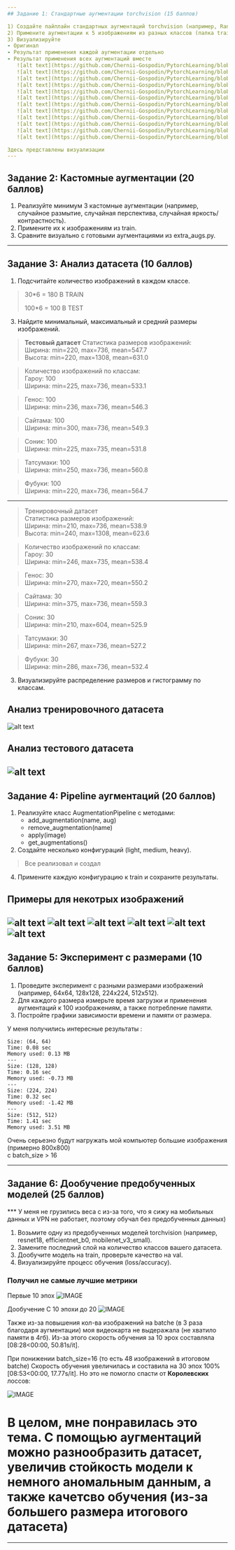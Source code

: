 ```yaml
---
## Задание 1: Стандартные аугментации torchvision (15 баллов)

1) Создайте пайплайн стандартных аугментаций torchvision (например, RandomHorizontalFlip, RandomCrop, ColorJitter, RandomRotation, RandomGrayscale).
2) Примените аугментации к 5 изображениям из разных классов (папка train).
3) Визуализируйте 
- Оригинал
- Результат применения каждой аугментации отдельно
- Результат применения всех аугментаций вместе
   ![alt text](https://github.com/Chernii-Gospodin/PytorchLearning/blob/main/Homework%205/plots/Fubuki_all.png)
   ![alt text](https://github.com/Chernii-Gospodin/PytorchLearning/blob/main/Homework%205/plots/Fubuki_each.png)
   ![alt text](https://github.com/Chernii-Gospodin/PytorchLearning/blob/main/Homework%205/plots/Garo_all.png)
   ![alt text](https://github.com/Chernii-Gospodin/PytorchLearning/blob/main/Homework%205/plots/Garo_each.png)
   ![alt text](https://github.com/Chernii-Gospodin/PytorchLearning/blob/main/Homework%205/plots/Sonik_all.png)
   ![alt text](https://github.com/Chernii-Gospodin/PytorchLearning/blob/main/Homework%205/plots/Sonik_each.png)
   ![alt text](https://github.com/Chernii-Gospodin/PytorchLearning/blob/main/Homework%205/plots/Genos_all.png)
   ![alt text](https://github.com/Chernii-Gospodin/PytorchLearning/blob/main/Homework%205/plots/Genos_each.png)
   ![alt text](https://github.com/Chernii-Gospodin/PytorchLearning/blob/main/Homework%205/plots/Saitama_all.png)
   ![alt text](https://github.com/Chernii-Gospodin/PytorchLearning/blob/main/Homework%205/plots/Saitama_each.png)
   ![alt text](https://github.com/Chernii-Gospodin/PytorchLearning/blob/main/Homework%205/plots/Tatsumaki_all.png)
   ![alt text](https://github.com/Chernii-Gospodin/PytorchLearning/blob/main/Homework%205/plots/Tatsumaki_each.png)

Здесь представлены визуализации
---
```


## Задание 2: Кастомные аугментации (20 баллов)

1. Реализуйте минимум 3 кастомные аугментации (например, случайное размытие, случайная перспектива, случайная яркость/контрастность).
2. Примените их к изображениям из train.
3. Сравните визуально с готовыми аугментациями из extra_augs.py.

---

## Задание 3: Анализ датасета (10 баллов)

1. Подсчитайте количество изображений в каждом классе.
> 30*6 = 180 В TRAIN
>
> 100*6 = 100 В TEST

3. Найдите минимальный, максимальный и средний размеры изображений.
>
>**Тестовый датасет**
>Статистика размеров изображений:\
>Ширина: min=220, max=736, mean=547.7\
>Высота: min=220, max=1308, mean=631.0

>Количество изображений по классам:\
>Гароу: 100\
>Ширина: min=225, max=736, mean=533.1

>Генос: 100\
>Ширина: min=236, max=736, mean=546.3

>Сайтама: 100\
>Ширина: min=300, max=736, mean=549.3

>Соник: 100\
>Ширина: min=225, max=735, mean=531.8

>Татсумаки: 100\
>Ширина: min=250, max=736, mean=560.8

>Фубуки: 100\
>Ширина: min=220, max=736, mean=564.7
______________________________________
>
>Тренировочный датасет\
>Статистика размеров изображений:\
>Ширина: min=210, max=736, mean=538.9\
>Высота: min=240, max=1308, mean=623.6

>Количество изображений по классам:\
>Гароу: 30\
>Ширина: min=246, max=735, mean=538.4

>Генос: 30\
>Ширина: min=270, max=720, mean=550.2

>Сайтама: 30\
>Ширина: min=375, max=736, mean=559.3

>Соник: 30\
>Ширина: min=210, max=604, mean=525.9

>Татсумаки: 30\
>Ширина: min=267, max=736, mean=527.2

>Фубуки: 30\
>Ширина: min=286, max=736, mean=532.4

3. Визуализируйте распределение размеров и гистограмму по классам.

## Анализ тренировочного датасета

![alt text](https://github.com/Chernii-Gospodin/PytorchLearning/blob/main/Homework%205/plots/train_analisyz.png)

## Анализ тестового датасета

![alt text](https://github.com/Chernii-Gospodin/PytorchLearning/blob/main/Homework%205/plots/test_analisyz.png)
---

## Задание 4: Pipeline аугментаций (20 баллов)

1. Реализуйте класс AugmentationPipeline с методами:
   - add_augmentation(name, aug)
   - remove_augmentation(name)
   - apply(image)
   - get_augmentations()
2. Создайте несколько конфигураций (light, medium, heavy).
 > Все реализовал и создал
> 
4. Примените каждую конфигурацию к train и сохраните результаты.

## Примеры для некотрых изображений

![alt text](https://github.com/Chernii-Gospodin/PytorchLearning/blob/main/Homework%205/plots/Sonik_light1.png)
![alt text](https://github.com/Chernii-Gospodin/PytorchLearning/blob/main/Homework%205/plots/Sonik_light2.png)
![alt text](https://github.com/Chernii-Gospodin/PytorchLearning/blob/main/Homework%205/plots/Sonik_medium1.png)
![alt text](https://github.com/Chernii-Gospodin/PytorchLearning/blob/main/Homework%205/plots/Sonik_medium2.png)
![alt text](https://github.com/Chernii-Gospodin/PytorchLearning/blob/main/Homework%205/plots/Sonik_heavy2.png)
![alt text](https://github.com/Chernii-Gospodin/PytorchLearning/blob/main/Homework%205/plots/Saitama_heavy.png)
---

## Задание 5: Эксперимент с размерами (10 баллов)

1. Проведите эксперимент с разными размерами изображений (например, 64x64, 128x128, 224x224, 512x512).
2. Для каждого размера измерьте время загрузки и применения аугментаций к 100 изображениям, а также потребление памяти.
3. Постройте графики зависимости времени и памяти от размера.

У меня получились интересные результаты :
```
Size: (64, 64)
Time: 0.08 sec
Memory used: 0.13 MB
---
Size: (128, 128)
Time: 0.16 sec
Memory used: -0.73 MB
---
Size: (224, 224)
Time: 0.32 sec
Memory used: -1.42 MB
---
Size: (512, 512)
Time: 1.41 sec
Memory used: 3.51 MB
```
Очень серьезно будут нагружать мой компьютер большие изображения (примерно 800x800)  
с batch_size > 16

---

## Задание 6: Дообучение предобученных моделей (25 баллов)
*** У меня не грузились веса с из-за того, что я сижу на мобильных данных и VPN не работает, поэтому  обучал без предобученных данных)
1. Возьмите одну из предобученных  моделей torchvision (например, resnet18, efficientnet_b0, mobilenet_v3_small).
2. Замените последний слой на количество классов вашего датасета.
3. Дообучите модель на train, проверьте качество на val.
4. Визуализируйте процесс обучения (loss/accuracy).

### Получил не самые лучшие метрики

Первые 10 эпох
![IMAGE](https://github.com/Chernii-Gospodin/PytorchLearning/blob/main/Homework%205/plots/metrics_10_epoches.png)

Дообучение С 10 эпохи до 20 
![IMAGE](https://github.com/Chernii-Gospodin/PytorchLearning/blob/main/Homework%205/plots/metrics_from10to20_epoches.png)


Также из-за повышения кол-ва изображений на batche (в 3 раза благодаря аугментации) моя видеокарта не выдеражала (не хватило памяти в 4гб). Из-за этого скорость обучения за 10 эрох составляла [08:28<00:00, 50.81s/it].

При понижении batch_size=16 (то есть 48 изображений в итоговом batche) Скорость обучения увеличилась и составила на 30 эпох 100%[08:53<00:00, 17.77s/it]. Но это не помогло спасти от **Королевских** лоссов:

![IMAGE](https://github.com/Chernii-Gospodin/PytorchLearning/blob/main/Homework%205/plots/%D0%9A%D0%BE%D1%80%D0%BE%D0%BB%D0%B5%D0%B2%D1%81%D0%BA%D0%B8%D0%B5%20%D0%BB%D0%BE%D1%81%D1%81%D1%8B.png)


#  В целом, мне понравилась это тема. С помощью аугментаций можно разнообразить датасет, увеличив стойкость модели к немного аномальным данным, а также качетсво обучения (из-за большего размера итогового датасета)
---
